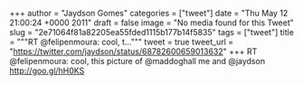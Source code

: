 
+++
author = "Jaydson Gomes"
categories = ["tweet"]
date = "Thu May 12 21:00:24 +0000 2011"
draft = false
image = "No media found for this Tweet"
slug = "2e71064f81a82205ea55fded1115b177b14f5835"
tags = ["tweet"]
title = """RT @felipenmoura: cool, t..."""
tweet = true
tweet_url = "https://twitter.com/jaydson/status/68782600659013632"
+++
RT @felipenmoura: cool, this picture of @maddoghall me and @jaydson http://goo.gl/hH0KS
